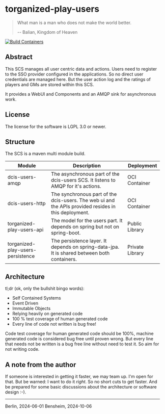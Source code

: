 # torganized-play-users

> What man is a man who does not make the world better.
>
> -- Balian, Kingdom of Heaven

[![Build Containers](https://github.com/Paladins-Inn/torganized-play-users/actions/workflows/build-containers.yaml/badge.svg)](https://github.com/Paladins-Inn/torganized-play-users/actions/workflows/build-containers.yaml)

## Abstract

This SCS manages all user centric data and actions.
Users need to register to the SSO provider configured in the applications.
So no direct user credentials are managed here.
But the user action log and the ratings of players and GMs are stored within this SCS.

It provides a  WebUI and Components and an AMQP sink for asynchronous work.

## License

The license for the software is LGPL 3.0 or newer.

## Structure

The SCS is a maven multi module build.

Module | Description | Deployment
----|----|----
dcis-users-amqp | The asynchronous part of the dcis-users SCS. It listens to AMQP for it's actions. | OCI Container
dcis-users-http | The synchronous part of the dcis-users. The web ui and the APIs provided resides in this deployment. | OCI Container
torganized-play-users-api | The model for the users part. It depends on spring but not on spring-boot. | Public Library
torganized-play-users-persistence | The persistence layer. It depends on spring-data-jpa. It is shared between both containers. | Private Library

## Architecture

tl;dr (ok, only the bullshit bingo words):

* Self Contained Systems
* Event Driven
* Immutable Objects
* Relying heavily on generated code
* 100 % test coverage of human generated code
* Every line of code not written is bug free!

Code test coverage for human generated code should be 100%, machine generated code is considered bug free until proven wrong.
But every line that needs not be written is a bug free line without need to test it. So aim for not writing code.

## A note from the author

If someone is interested in getting it faster, we may team up.
I'm open for that.
But be warned: I want to do it _right_.
So no short cuts to get faster.
And be prepared for some basic discussions about the architecture or software design :-).

---
Berlin, 2024-06-01
Bensheim, 2024-10-06
